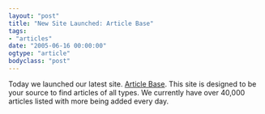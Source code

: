 ```yaml
---
layout: "post"
title: "New Site Launched: Article Base"
tags: 
- "articles"
date: "2005-06-16 00:00:00"
ogtype: "article"
bodyclass: "post"
---
```


Today we launched our latest site. [Article Base](http://www.article-base.info). This site is designed to be your source to find articles of all types. We currently have over 40,000 articles listed with more being added every day.